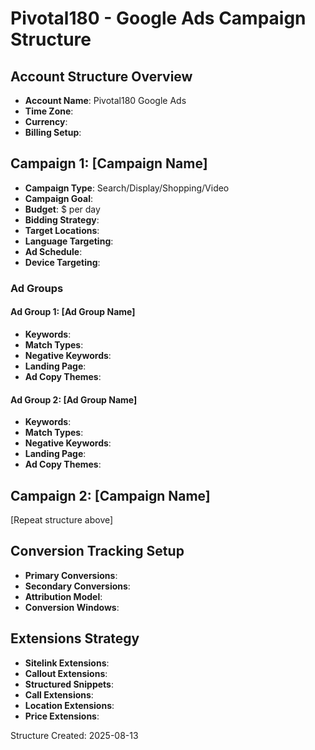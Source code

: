 # Pivotal180 - Google Ads Campaign Structure

## Account Structure Overview
- **Account Name**: Pivotal180 Google Ads
- **Time Zone**: 
- **Currency**: 
- **Billing Setup**: 

## Campaign 1: [Campaign Name]
- **Campaign Type**: Search/Display/Shopping/Video
- **Campaign Goal**: 
- **Budget**: $ per day
- **Bidding Strategy**: 
- **Target Locations**: 
- **Language Targeting**: 
- **Ad Schedule**: 
- **Device Targeting**: 

### Ad Groups
#### Ad Group 1: [Ad Group Name]
- **Keywords**: 
- **Match Types**: 
- **Negative Keywords**: 
- **Landing Page**: 
- **Ad Copy Themes**: 

#### Ad Group 2: [Ad Group Name]
- **Keywords**: 
- **Match Types**: 
- **Negative Keywords**: 
- **Landing Page**: 
- **Ad Copy Themes**: 

## Campaign 2: [Campaign Name]
[Repeat structure above]

## Conversion Tracking Setup
- **Primary Conversions**: 
- **Secondary Conversions**: 
- **Attribution Model**: 
- **Conversion Windows**: 

## Extensions Strategy
- **Sitelink Extensions**: 
- **Callout Extensions**: 
- **Structured Snippets**: 
- **Call Extensions**: 
- **Location Extensions**: 
- **Price Extensions**: 

Structure Created: 2025-08-13
